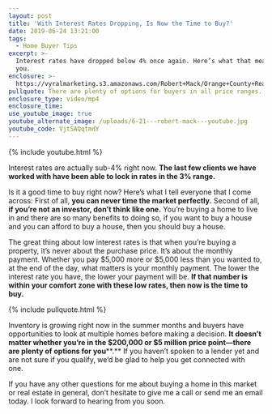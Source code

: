 ```yaml
---
layout: post
title: 'With Interest Rates Dropping, Is Now the Time to Buy?'
date: 2019-06-24 13:21:00
tags:
  - Home Buyer Tips
excerpt: >-
  Interest rates have dropped below 4% once again. Here’s what that means for
  you.
enclosure: >-
  https://vyralmarketing.s3.amazonaws.com/Robert+Mack/Orange+County+Real+Estate+Agent-+With+Interest+Rates+Dropping%2C+Is+Now+the+Time+to+Buy_.mp4
pullquote: There are plenty of options for buyers in all price ranges.
enclosure_type: video/mp4
enclosure_time:
use_youtube_image: true
youtube_alternate_image: /uploads/6-21---robert-mack---youtube.jpg
youtube_code: VjtSAQqtmdY
---
```


{% include youtube.html %}

Interest rates are actually sub-4% right now. **The last few clients we have worked with have been able to lock in rates in the 3% range.**

Is it a good time to buy right now? Here’s what I tell everyone that I come across: First of all, **you can never time the market perfectly.** Second of all, **if you’re not an investor, don’t think like one.** You’re buying a home to live in and there are so many benefits to doing so, if you want to buy a house and you can afford to buy a house, then you should buy a house.

The great thing about low interest rates is that when you’re buying a property, it’s never about the purchase price. It’s about the monthly payment. Whether you pay $5,000 more or $5,000 less than you wanted to, at the end of the day, what matters is your monthly payment. The lower the interest rate you have, the lower your payment will be. **If that number is within your comfort zone with these low rates, then now is the time to buy.**

{% include pullquote.html %}

Inventory is growing right now in the summer months and buyers have opportunities to look at multiple homes before making a decision. **It doesn’t matter whether you’re in the $200,000 or $5 million price point—there are plenty of options for you****.** If you haven’t spoken to a lender yet and are not sure if you qualify, we’d be glad to help you get connected with one.&nbsp;

If you have any other questions for me about buying a home in this market or real estate in general, don’t hesitate to give me a call or send me an email today. I look forward to hearing from you soon.